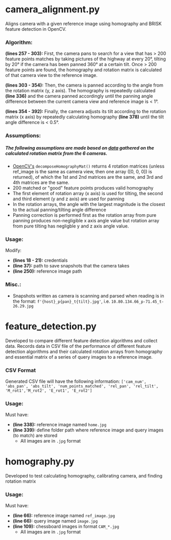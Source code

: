 # camera_alignment.py

Aligns camera with a given reference image using homography and BRISK feature detection in OpenCV.

### Algorithm: 

**(lines 257 - 303):** First, the camera pans to search for a view that has > 200 feature points matches by taking pictures of the highway at every 20°, tilting by 20° if the camera has been panned 360° at a certain tilt. Once > 200 feature points are found, the homography and rotation matrix is calculated of that camera view to the reference image. 

**(lines 303 - 354):** Then, the camera is panned according to the angle from the rotation matrix (y, z axis). The homography is repeatedly calculated **(line 336)** and the camera panned accordingly until the panning angle difference between the current camera view and reference image is < 1°. 

**(lines 354 - 392):** Finally, the camera adjusts its tilt according to the rotation matrix (x axis) by repeatedly calculating homography **(line 378)** until the tilt angle difference is < 0.5°.

### Assumptions:
##### The following assumptions are made based on [data](cam_rot_results.xlsx) gathered on the calculated rotation matrix from the 6 cameras.

- [OpenCV's](https://docs.opencv.org/3.4/d9/d0c/group__calib3d.html#ga7f60bdff78833d1e3fd6d9d0fd538d92) `decomposeHomographyMat()` returns 4 rotation matrices (unless ref_image is the same as camera view, then one array ([0, 0, 0]) is returned), of which the 1st and 2nd matrices are the same, and 3rd and 4th matrices are the same.
- 200 matched or "good" feature points produces valid homography
- The first element of rotation array (x axis) is used for tilting, the second and third element (y and z axis) are used for panning
- In the rotation arrays, the angle with the largest magnitude is the closest to the actual panning/tilting angle difference
- Panning correction is performed first as the rotation array from pure panning produces non-negligible x axis angle value but rotation array from pure tilting has negligble y and z axis angle value.


### Usage:
Modify:

- **(lines 18 - 21):** credentials
- **(line 37):** path to save snapshots that the camera takes
- **(line 250):** reference image path

### Misc.:
- Snapshots written as camera is scanning and parsed when reading is in the format: `f'{host}_p{pan}_t{tilt}.jpg'`, i.e. `10.80.134.66_p-71.45_t-26.29.jpg`


# feature_detection.py
Developed to compare different feature detection algorithms and collect data. Records data in CSV file of the performance of different feature detection algorithms and their calculated rotation arrays from homography and essential matrix of a series of query images to a reference image.

### CSV Format
Generated CSV file will have the following information: `['cam_num', 'abs_pan', 'abs_tilt', 'num_points_matched', 'rel_pan', 'rel_tilt', 'M_rot1','M_rot2', 'E_rot1', 'E_rot2']`

### Usage:
Must have: 

- **(line 338):** reference image named `home.jpg`
- **(line 339):** define folder path where reference image and query images (to match) are stored
	- All images are in `.jpg` format

# homography.py
Developed to test calculating homography, calibrating camera, and finding rotation matrix


### Usage:
Must have: 

- **(line 66):** reference image named `ref_image.jpg`
- **(line 66):** query image named `image.jpg`
- **(line 109):** chessboard images in format `CAM_*.jpg`
	- All images are in `.jpg` format
